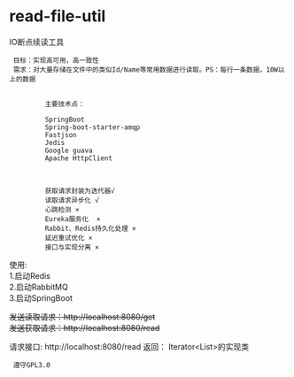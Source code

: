 # read-file-util
IO断点续读工具

     目标：实现高可用，高一致性
     需求：对大量存储在文件中的类似Id/Name等常用数据进行读取。PS：每行一条数据，10W以上的数据         
            
            
             主要技术点：
 
             SpringBoot
             Spring-boot-starter-amqp
             Fastjson
             Jedis
             Google guava
             Apache HttpClient
             
            
            
             获取请求封装为迭代器√
             读取请求异步化 √
             心跳检测 ×
             Eureka服务化  ×
             Rabbit、Redis持久化处理 ×
             延迟重试优化 ×                   
             接口与实现分离 ×
             
             
   使用:</br>
   1.启动Redis </br>
   2.启动RabbitMQ </br>
   3.启动SpringBoot </br>

   <del>发送读取请求：http://localhost:8080/get</del></br>
   <del>发送获取请求：http://localhost:8080/read</del></br>
   
   请求接口:
   http://localhost:8080/read
   返回：
   Iterator<List<String>>的实现类
             
     遵守GPL3.0
